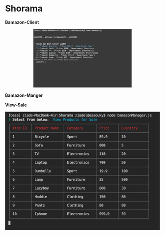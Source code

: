 # Shorama

**Bamazon-Client**

<p align="center">
  <img  src="giphy/bamazon-client.gif">
</p>


**Bamazon-Manger**


**View-Sale**

<p align="center">
  <img  src="giphy/View-Sale.png">
</p>

